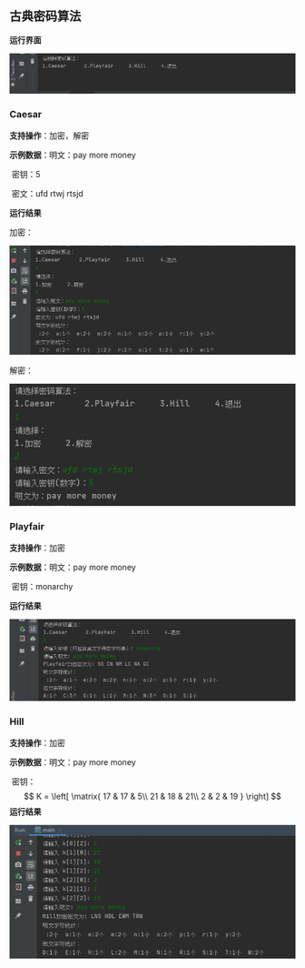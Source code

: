 ## 古典密码算法

**运行界面**

![运行](运行.jpg)

### Caesar

**支持操作**：加密，解密

**示例数据**：明文：pay more money

​                   密钥：5

​                   密文：ufd rtwj rtsjd

**运行结果**

加密：

![Caesarencrypt](Caesarencrypt.jpg)

解密：

![Caesardecrypt](Caesardecrypt.jpg)

### Playfair

**支持操作**：加密

**示例数据**：明文：pay more money

​				   密钥：monarchy

**运行结果**

![Playfairencrypt](Playfairencrypt.png)

### Hill

**支持操作**：加密

**示例数据**：明文：pay more money

​				   密钥：
$$
K = \left[
\matrix{
  17 & 17 & 5\\
  21 & 18 & 21\\
  2 & 2 & 19 
}
\right]
$$
**运行结果**

![Hillencrypt](Hillencrypt.png)